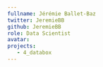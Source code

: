 ```yaml
---
fullname: Jérémie Ballet-Baz
twitter: JeremieBB
github: JeremieBB
role: Data Scientist
avatar:
projects:
   - 4_databox
---
```


